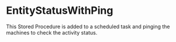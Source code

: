 # EntityStatusWithPing
This Stored Procedure is added to a scheduled task and pinging the machines to check the activity status.
